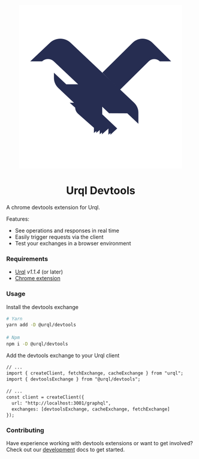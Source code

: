 <div align="center">
  <img alt="logo" src="https://raw.githubusercontent.com/FormidableLabs/urql-devtools/master/src/assets/icon.svg?sanitize=true" />
  <h1>Urql Devtools</h1>
</div>

A chrome devtools extension for Urql.

Features:

- See operations and responses in real time
- Easily trigger requests via the client
- Test your exchanges in a browser environment

### Requirements

- [Urql](https://github.com/FormidableLabs/urql) _v1.1.4_ (or later)
- [Chrome extension]()

### Usage

Install the devtools exchange

```sh
# Yarn
yarn add -D @urql/devtools

# Npm
npm i -D @urql/devtools
```

Add the devtools exchange to your Urql client

```tsx
// ...
import { createClient, fetchExchange, cacheExchange } from "urql";
import { devtoolsExchange } from "@urql/devtools";

// ...
const client = createClient({
  url: "http://localhost:3001/graphql",
  exchanges: [devtoolsExchange, cacheExchange, fetchExchange]
});
```

### Contributing

Have experience working with devtools extensions or want to get involved? Check out our [development](./docs/Development.md) docs to get started.

